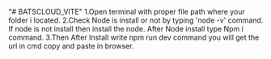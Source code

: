 "# BATSCLOUD_VITE" 
1.Open terminal with proper file path where your folder i located. 2.Check Node is install or not by typing 'node -v' command. If node is not install then install the node. After Node install type Npm i command. 3.Then After Install write npm run dev command you will get the url in cmd copy and paste in browser.